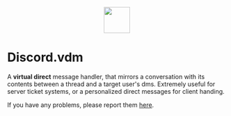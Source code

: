 <p align="center">
  <img width="60" src="https://user-images.githubusercontent.com/6223536/161629507-7de0db9b-5d2b-46e8-87ca-ef84b43c288d.png">
</p>

# Discord.vdm
A **virtual direct** message handler, that mirrors a conversation with its contents between a thread and a target user's dms. Extremely useful for server ticket systems, or a personalized direct messages for client handing.

If you have any problems, please report them [here](https://github.com/whyaydan/discord.vdm/issues).
